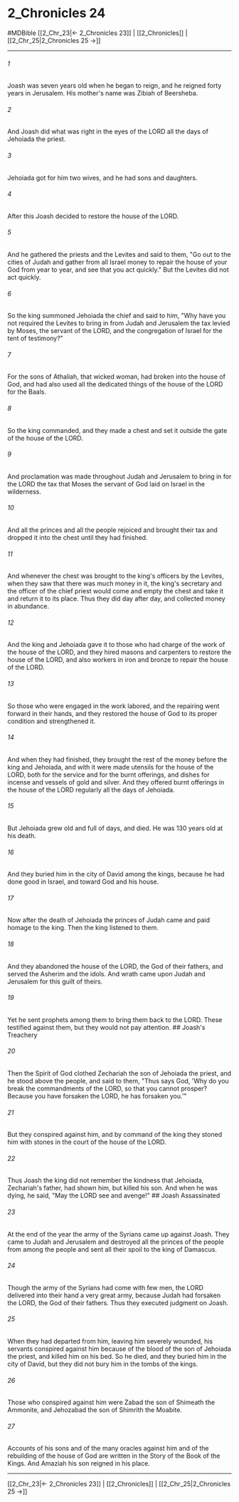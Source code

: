 # 2_Chronicles 24
#MDBible
[[2_Chr_23|← 2_Chronicles 23]] | [[2_Chronicles]] | [[2_Chr_25|2_Chronicles 25 →]]

***

###### 1 
Joash was seven years old when he began to reign, and he reigned forty years in Jerusalem. His mother's name was Zibiah of Beersheba. 

###### 2 
And Joash did what was right in the eyes of the LORD all the days of Jehoiada the priest. 

###### 3 
Jehoiada got for him two wives, and he had sons and daughters. 

###### 4 
After this Joash decided to restore the house of the LORD. 

###### 5 
And he gathered the priests and the Levites and said to them, "Go out to the cities of Judah and gather from all Israel money to repair the house of your God from year to year, and see that you act quickly." But the Levites did not act quickly. 

###### 6 
So the king summoned Jehoiada the chief and said to him, "Why have you not required the Levites to bring in from Judah and Jerusalem the tax levied by Moses, the servant of the LORD, and the congregation of Israel for the tent of testimony?" 

###### 7 
For the sons of Athaliah, that wicked woman, had broken into the house of God, and had also used all the dedicated things of the house of the LORD for the Baals. 

###### 8 
So the king commanded, and they made a chest and set it outside the gate of the house of the LORD. 

###### 9 
And proclamation was made throughout Judah and Jerusalem to bring in for the LORD the tax that Moses the servant of God laid on Israel in the wilderness. 

###### 10 
And all the princes and all the people rejoiced and brought their tax and dropped it into the chest until they had finished. 

###### 11 
And whenever the chest was brought to the king's officers by the Levites, when they saw that there was much money in it, the king's secretary and the officer of the chief priest would come and empty the chest and take it and return it to its place. Thus they did day after day, and collected money in abundance. 

###### 12 
And the king and Jehoiada gave it to those who had charge of the work of the house of the LORD, and they hired masons and carpenters to restore the house of the LORD, and also workers in iron and bronze to repair the house of the LORD. 

###### 13 
So those who were engaged in the work labored, and the repairing went forward in their hands, and they restored the house of God to its proper condition and strengthened it. 

###### 14 
And when they had finished, they brought the rest of the money before the king and Jehoiada, and with it were made utensils for the house of the LORD, both for the service and for the burnt offerings, and dishes for incense and vessels of gold and silver. And they offered burnt offerings in the house of the LORD regularly all the days of Jehoiada. 

###### 15 
But Jehoiada grew old and full of days, and died. He was 130 years old at his death. 

###### 16 
And they buried him in the city of David among the kings, because he had done good in Israel, and toward God and his house. 

###### 17 
Now after the death of Jehoiada the princes of Judah came and paid homage to the king. Then the king listened to them. 

###### 18 
And they abandoned the house of the LORD, the God of their fathers, and served the Asherim and the idols. And wrath came upon Judah and Jerusalem for this guilt of theirs. 

###### 19 
Yet he sent prophets among them to bring them back to the LORD. These testified against them, but they would not pay attention. ## Joash's Treachery 

###### 20 
Then the Spirit of God clothed Zechariah the son of Jehoiada the priest, and he stood above the people, and said to them, "Thus says God, 'Why do you break the commandments of the LORD, so that you cannot prosper? Because you have forsaken the LORD, he has forsaken you.'" 

###### 21 
But they conspired against him, and by command of the king they stoned him with stones in the court of the house of the LORD. 

###### 22 
Thus Joash the king did not remember the kindness that Jehoiada, Zechariah's father, had shown him, but killed his son. And when he was dying, he said, "May the LORD see and avenge!" ## Joash Assassinated 

###### 23 
At the end of the year the army of the Syrians came up against Joash. They came to Judah and Jerusalem and destroyed all the princes of the people from among the people and sent all their spoil to the king of Damascus. 

###### 24 
Though the army of the Syrians had come with few men, the LORD delivered into their hand a very great army, because Judah had forsaken the LORD, the God of their fathers. Thus they executed judgment on Joash. 

###### 25 
When they had departed from him, leaving him severely wounded, his servants conspired against him because of the blood of the son of Jehoiada the priest, and killed him on his bed. So he died, and they buried him in the city of David, but they did not bury him in the tombs of the kings. 

###### 26 
Those who conspired against him were Zabad the son of Shimeath the Ammonite, and Jehozabad the son of Shimrith the Moabite. 

###### 27 
Accounts of his sons and of the many oracles against him and of the rebuilding of the house of God are written in the Story of the Book of the Kings. And Amaziah his son reigned in his place. 

***

[[2_Chr_23|← 2_Chronicles 23]] | [[2_Chronicles]] | [[2_Chr_25|2_Chronicles 25 →]]
